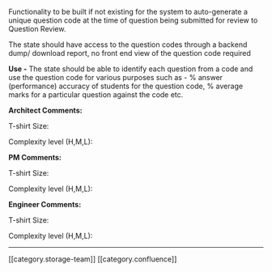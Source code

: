 Functionality to be built if not existing for the system to auto-generate a unique question code at the time of question being submitted for review to Question Review.

The state should have access to the question codes through a backend dump/ download report, no front end view of the question code required



 **Use -**  The state should be able to identify each question from a code and use the question code for various purposes such as - % answer (performance) accuracy of students for the question code, % average marks for a particular question against the code etc.



 **Architect Comments:** 

T-shirt Size:

Complexity level (H,M,L):

 **PM Comments:** 

T-shirt Size:

Complexity level (H,M,L):

 **Engineer Comments:** 

T-shirt Size:

Complexity level (H,M,L):





*****

[[category.storage-team]] 
[[category.confluence]] 
